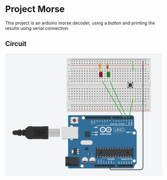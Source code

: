 # Project Morse

This project is an arduino morse decoder, using a button and printing the results using serial connection.

## Circuit

![Circuit](/Circuits/Decoder.png)